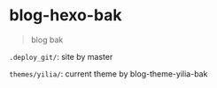 # blog-hexo-bak

> blog bak

`.deploy_git/`: site by master

`themes/yilia/`: current theme by blog-theme-yilia-bak